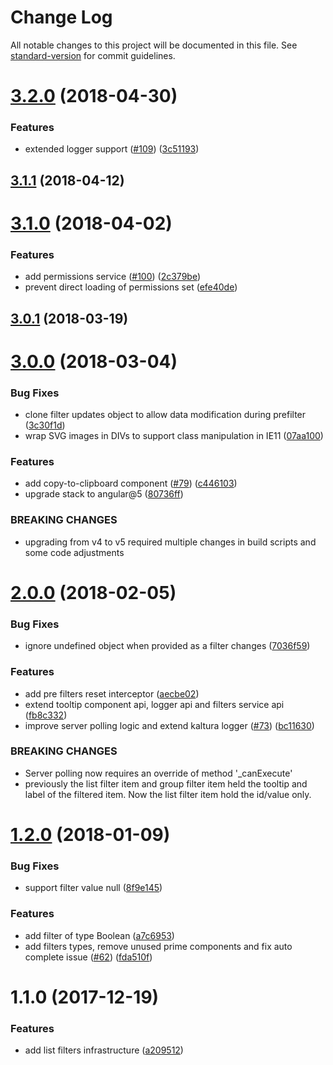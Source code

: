 # Change Log

All notable changes to this project will be documented in this file.
See [standard-version](https://github.com/conventional-changelog/standard-version) for commit guidelines.

<a name="3.2.0"></a>
# [3.2.0](https://github.com/kaltura/kaltura-ng/compare/@kaltura-ng/mc-shared@3.1.1...@kaltura-ng/mc-shared@3.2.0) (2018-04-30)


### Features

* extended logger support ([#109](https://github.com/kaltura/kaltura-ng/issues/109)) ([3c51193](https://github.com/kaltura/kaltura-ng/commit/3c51193))




<a name="3.1.1"></a>
## [3.1.1](https://github.com/kaltura/kaltura-ng/compare/@kaltura-ng/mc-shared@3.1.0...@kaltura-ng/mc-shared@3.1.1) (2018-04-12)




<a name="3.1.0"></a>
# [3.1.0](https://github.com/kaltura/kaltura-ng/compare/@kaltura-ng/mc-shared@3.0.1...@kaltura-ng/mc-shared@3.1.0) (2018-04-02)


### Features

* add permissions service ([#100](https://github.com/kaltura/kaltura-ng/issues/100)) ([2c379be](https://github.com/kaltura/kaltura-ng/commit/2c379be))
* prevent direct loading of permissions set ([efe40de](https://github.com/kaltura/kaltura-ng/commit/efe40de))




<a name="3.0.1"></a>
## [3.0.1](https://github.com/kaltura/kaltura-ng/compare/@kaltura-ng/mc-shared@3.0.0...@kaltura-ng/mc-shared@3.0.1) (2018-03-19)




<a name="3.0.0"></a>
# [3.0.0](https://github.com/kaltura/kaltura-ng/compare/@kaltura-ng/mc-shared@2.0.0...@kaltura-ng/mc-shared@3.0.0) (2018-03-04)


### Bug Fixes

* clone filter updates object to allow data modification during prefilter ([3c30f1d](https://github.com/kaltura/kaltura-ng/commit/3c30f1d))
* wrap SVG images in DIVs to support class manipulation in IE11 ([07aa100](https://github.com/kaltura/kaltura-ng/commit/07aa100))


### Features

* add copy-to-clipboard component ([#79](https://github.com/kaltura/kaltura-ng/issues/79)) ([c446103](https://github.com/kaltura/kaltura-ng/commit/c446103))
* upgrade stack to angular@5 ([80736ff](https://github.com/kaltura/kaltura-ng/commit/80736ff))


### BREAKING CHANGES

* upgrading from v4 to v5 required multiple changes in build scripts and some code adjustments




<a name="2.0.0"></a>
# [2.0.0](https://github.com/kaltura/kaltura-ng/compare/@kaltura-ng/mc-shared@1.2.0...@kaltura-ng/mc-shared@2.0.0) (2018-02-05)


### Bug Fixes

* ignore undefined object when provided as a filter changes ([7036f59](https://github.com/kaltura/kaltura-ng/commit/7036f59))


### Features

* add pre filters reset interceptor ([aecbe02](https://github.com/kaltura/kaltura-ng/commit/aecbe02))
* extend tooltip component api, logger api and filters service api ([fb8c332](https://github.com/kaltura/kaltura-ng/commit/fb8c332))
* improve server polling logic and extend kaltura logger ([#73](https://github.com/kaltura/kaltura-ng/issues/73)) ([bc11630](https://github.com/kaltura/kaltura-ng/commit/bc11630))


### BREAKING CHANGES

* Server polling now requires an override of method '_canExecute'
* previously the list filter item and group filter item held the tooltip and label of the filtered item. Now the list filter item hold the id/value only.




<a name="1.2.0"></a>
# [1.2.0](https://github.com/kaltura/kaltura-ng/compare/@kaltura-ng/mc-shared@1.1.0...@kaltura-ng/mc-shared@1.2.0) (2018-01-09)


### Bug Fixes

* support filter value null ([8f9e145](https://github.com/kaltura/kaltura-ng/commit/8f9e145))


### Features

* add filter of type Boolean ([a7c6953](https://github.com/kaltura/kaltura-ng/commit/a7c6953))
* add filters types, remove unused prime components and fix auto complete issue ([#62](https://github.com/kaltura/kaltura-ng/issues/62)) ([fda510f](https://github.com/kaltura/kaltura-ng/commit/fda510f))




<a name="1.1.0"></a>
# 1.1.0 (2017-12-19)


### Features

* add list filters infrastructure ([a209512](https://github.com/kaltura/kaltura-ng/commit/a209512))
